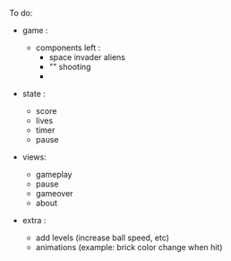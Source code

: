 To do:

- game :
    - components left :
        - space invader aliens
        - "" shooting
        - 

- state :
    - score
    - lives
    - timer
    - pause


- views:
    - gameplay
    - pause
    - gameover
    - about



- extra :
    - add levels (increase ball speed, etc)
    - animations (example: brick color change when hit)


